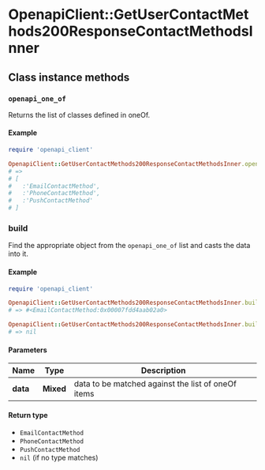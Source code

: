 # OpenapiClient::GetUserContactMethods200ResponseContactMethodsInner

## Class instance methods

### `openapi_one_of`

Returns the list of classes defined in oneOf.

#### Example

```ruby
require 'openapi_client'

OpenapiClient::GetUserContactMethods200ResponseContactMethodsInner.openapi_one_of
# =>
# [
#   :'EmailContactMethod',
#   :'PhoneContactMethod',
#   :'PushContactMethod'
# ]
```

### build

Find the appropriate object from the `openapi_one_of` list and casts the data into it.

#### Example

```ruby
require 'openapi_client'

OpenapiClient::GetUserContactMethods200ResponseContactMethodsInner.build(data)
# => #<EmailContactMethod:0x00007fdd4aab02a0>

OpenapiClient::GetUserContactMethods200ResponseContactMethodsInner.build(data_that_doesnt_match)
# => nil
```

#### Parameters

| Name | Type | Description |
| ---- | ---- | ----------- |
| **data** | **Mixed** | data to be matched against the list of oneOf items |

#### Return type

- `EmailContactMethod`
- `PhoneContactMethod`
- `PushContactMethod`
- `nil` (if no type matches)

